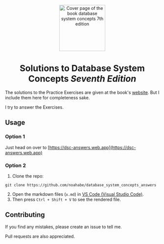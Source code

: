 <!-- ![Cover page of the book database system concepts 7th edition](https://www.db-book.com/images/db7-cover.jpg) -->
<p align="center">
  <img src="./db7-cover.jpg" height="150" alt="Cover page of the book database system concepts 7th edition">
</p>

<div align="center">

# Solutions to **Database System Concepts** _Seventh Edition_
 
</div>

The solutions to the Practice Exercises are given at the book's [website](https://www.db-book.com/Practice-Exercises/index-solu.html). But I include them here for completeness sake. 


I try to answer the Exercises.

## Usage

### Option 1

Just head on over to [https://dsc-answers.web.app](https://dsc-answers.web.app)

### Option 2 

1. Clone the repo: 
```
git clone https://github.com/noahabe/database_system_concepts_answers
```

2. Open the markdown files (`x.md`) in [VS Code (Visual Studio Code)](https://code.visualstudio.com/). 
3. Then press `Ctrl + Shift + V` to see the rendered file. 

## Contributing

If you find any mistakes, please create an issue to tell me.

Pull requests are also appreciated. 
